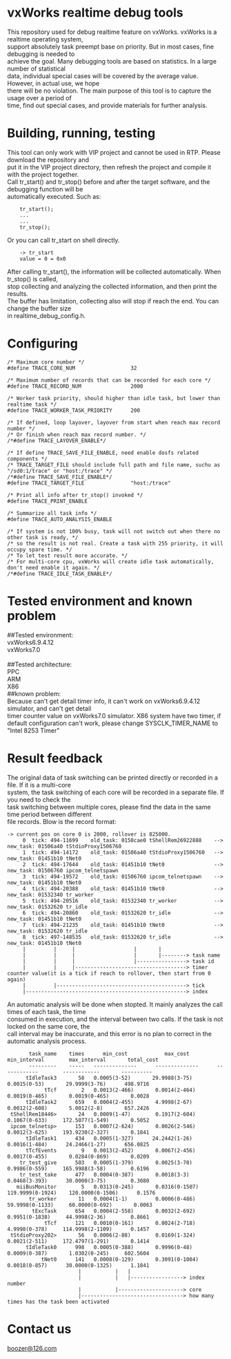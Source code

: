 vxWorks realtime debug tools
============================
This repository used for debug realtime feature on vxWorks. vxWorks is a realtime operating system, \
support absolutely task preempt base on priority. But in most cases, fine debugging is needed to \
achieve the goal. Many debugging tools are based on statistics. In a large number of statistical \
data, individual special cases will be covered by the average value. However, in actual use, we hope \
there will be no violation. The main purpose of this tool is to capture the usage over a period of \
time, find out special cases, and provide materials for further analysis.

Building, running, testing
==========================
This tool can only work with VIP project and cannot be used in RTP. Please download the repository and \
put it in the VIP project directory, then refresh the project and compile it with the project together.\
Call tr_start() and tr_stop() before and after the target software, and the debugging function will be\
automatically executed. Such as:
```shell
    tr_start();
    ...
    ...
    tr_stop();
```
Or you can call tr_start on shell directly.
```shell
    -> tr_start
    value = 0 = 0x0
```
After calling tr_start(), the information will be collected automatically. When tr_stop() is called,\
stop collecting and analyzing the collected information, and then print the results.\
The buffer has limitation, collecting also will stop if reach the end. You can change the buffer size\
in realtime_debug_config.h.

Configuring
===========
```shell
/* Maximum core number */
#define TRACE_CORE_NUM                  32

/* Maximum number of records that can be recorded for each core */
#define TRACE_RECORD_NUM                2000

/* Worker task priority, should higher than idle task, but lower than realtime task */
#define TRACE_WORKER_TASK_PRIORITY      200

/* If defined, loop layover, layover from start when reach max record number */
/* Or finish when reach max record number. */
/*#define TRACE_LAYOVER_ENABLE*/

/* If define TRACE_SAVE_FILE_ENABLE, need enable dosfs related components */
/* TRACE_TARGET_FILE should include full path and file name, suchu as "/sd0:1/trace" or "host:/trace" */
/*#define TRACE_SAVE_FILE_ENABLE*/
#define TRACE_TARGET_FILE               "host:/trace"

/* Print all info after tr_stop() invoked */
#define TRACE_PRINT_ENABLE

/* Summarize all task info */
#define TRACE_AUTO_ANALYSIS_ENABLE

/* If system is not 100% busy, task will not switch out when there no other task is ready, */
/* so the result is not real. Create a task with 255 priority, it will occupy spare time. */
/* To let test result more accurate. */
/* For multi-core cpu, vxWorks will create idle task automatically, don't need enable it again. */
/*#define TRACE_IDLE_TASK_ENABLE*/
```

Tested environment and known problem
====================================
##Tested environment:\
    vxWorks6.9.4.12\
    vxWorks7.0\
    \
##Tested architecture:\
    PPC\
    ARM\
    X86
    \
##known problem:\
Because can't get detail timer info, it can't work on vxWorks6.9.4.12 simulator, and can't get detail \
timer counter value on vxWorks7.0 simulator.
X86 system have two timer, if default configuration can't work, please change SYSCLK_TIMER_NAME to "Intel 8253 Timer"

Result feedback
===============
The original data of task switching can be printed directly or recorded in a file. If it is a multi-core \
system, the task switching of each core will be recorded in a separate file. If you need to check the \
task switching between multiple cores, please find the data in the same time period between different \
file records. Blow is the record format:
```shell
-> current pos on core 0 is 2000, rollover is 825000.
     0  tick: 494-11699    old_task: 0150cae0 tShellRem26922888    -->    new_task: 01506a40 tStdioProxy1506760
     1  tick: 494-14172    old_task: 01506a40 tStdioProxy1506760   -->    new_task: 01451b10 tNet0
     2  tick: 494-17644    old_task: 01451b10 tNet0                -->    new_task: 01506760 ipcom_telnetspawn
     3  tick: 494-19572    old_task: 01506760 ipcom_telnetspawn    -->    new_task: 01451b10 tNet0
     4  tick: 494-20388    old_task: 01451b10 tNet0                -->    new_task: 01532340 tr_worker
     5  tick: 494-20516    old_task: 01532340 tr_worker            -->    new_task: 01532620 tr_idle
     6  tick: 494-20860    old_task: 01532620 tr_idle              -->    new_task: 01451b10 tNet0
     7  tick: 494-21235    old_task: 01451b10 tNet0                -->    new_task: 01532620 tr_idle
     8  tick: 497-148535   old_task: 01532620 tr_idle              -->    new_task: 01451b10 tNet0
     |         |     |                   |       |
     |         |     |                   |       |--------> task name
     |         |     |                   |----------------> task id
     |         |     |------------------------------------> timer counter value(it is a tick if reach to rollover, then start from 0 again)
     |         |------------------------------------------> tick
     |----------------------------------------------------> index
```
An automatic analysis will be done when stopted. It mainly analyzes the call times of each task, the time \
consumed in execution, and the interval between two calls. If the task is not locked on the same core, the \
call interval may be inaccurate, and this error is no plan to correct in the automatic analysis process.
```shell
       task_name    times      min_cost            max_cost         min_interval        max_interval       total_cost
       ---------    -----   --------------      --------------      ------------        ------------       ----------
      tIdleTask3       58   0.0005(3-52)       29.9988(3-75)        0.0015(0-53)       29.9999(3-76)      498.9716
            tTcf        2   0.0013(2-466)       0.0014(2-464)       0.0019(0-465)       0.0019(0-465)       0.0028
      tIdleTask2      659   0.0004(2-455)       4.9998(2-67)        0.0012(2-608)       5.0012(2-8)       657.2426
 tShellRem18446>       24   0.0009(1-47)        0.1917(2-604)       0.1067(0-633)     172.5077(1-549)       0.5052
 ipcom_telnetsp>      153   0.0007(2-624)       0.0026(2-546)       0.0012(3-625)     193.9230(2-327)       0.1841
      tIdleTask1      434   0.0005(1-327)      24.2442(1-26)        0.0016(1-484)      24.2466(1-27)      656.0825
      tTcfEvents        9   0.0013(2-452)       0.0067(2-456)       0.0017(0-455)       0.0284(0-869)       0.0209
    tr_test_give      503   0.0005(1-379)       0.0025(3-70)        0.9986(0-559)     165.9988(3-58)        0.6196
    tr_test_take      477   0.0004(0-387)       0.0018(3-3)         0.0468(3-393)      30.0000(3-75)        0.3080
   miiBusMonitor        5   0.0313(0-245)       0.0316(0-1507)    119.9999(0-1924)    120.0000(0-1506)      0.1576
       tr_worker       11   0.0004(1-1)         0.0006(0-486)      59.9998(0-1133)     60.0000(0-692)       0.0063
        tExcTask      654   0.0004(2-558)       0.0032(2-692)       0.9951(0-1838)     44.9998(2-36)        0.8661
            tTcf      121   0.0010(0-161)       0.0024(2-718)       4.9998(0-378)     114.9998(2-1109)      0.1457
 tStdioProxy202>       56   0.0006(2-88)        0.0169(1-324)       0.0021(2-511)     172.4797(1-291)       0.1414
      tIdleTask0      998   0.0005(0-388)       0.9996(0-48)        0.0009(0-387)       1.0302(0-245)     602.5604
           tNet0      141   0.0008(0-129)       0.3091(0-1084)      0.0018(0-857)      30.0000(0-1325)      1.1841
                       |           |   |
                       |           |   |-----------------> index number
                       |           |---------------------> core
                       |---------------------------------> how many times has the task been activated             
```

Contact us
==========
boozer@126.com
